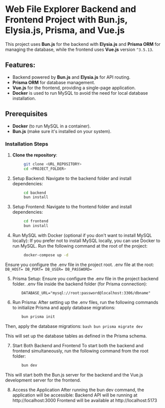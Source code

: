 # Web File Explorer Backend and Frontend Project with Bun.js, Elysia.js, Prisma, and Vue.js

This project uses **Bun.js** for the backend with **Elysia.js** and **Prisma ORM** for managing the database, while the frontend uses **Vue.js** version `^3.5.13`.

## Features:
- Backend powered by **Bun.js** and **Elysia.js** for API routing.
- **Prisma ORM** for database management.
- **Vue.js** for the frontend, providing a single-page application.
- **Docker** is used to run MySQL to avoid the need for local database installation.

## Prerequisites
- **Docker** (to run MySQL in a container).
- **Bun.js** (make sure it's installed on your system).

### Installation Steps

1. **Clone the repository**:
   ```bash
        git clone <URL_REPOSITORY>
        cd <PROJECT_FOLDER>
   ```


2. Setup Backend: Navigate to the backend folder and install dependencies:
   ```bash
        cd backend
        bun install
    ```

3. Setup Frontend: Navigate to the frontend folder and install dependencies:
   ```bash
        cd frontend
        bun install
    ```

4. Run MySQL with Docker (optional if you don't want to install MySQL locally): If you prefer not to install MySQL locally, you can use Docker to run MySQL.
Run the following command at the root of the project:
   ```bash
        docker-compose up -d
    ```

Ensure you configure the .env file in the project root.
.env file at the root:
    ```
        DB_HOST=
        DB_PORT=
        DB_USER=
        DB_PASSWORD=
    ```

5. Prisma Setup: Ensure you configure the .env file in the project backend folder.
.env file inside the backend folder (for Prisma connection):
    ```
        DATABASE_URL="mysql://root:password@localhost:3306/dbname"
    ```

6. Run Prisma: After setting up the .env files, run the following commands to initialize Prisma and apply database migrations:
    ```bash
        bun prisma init
    ```

Then, apply the database migrations:
    ```bash
        bun prisma migrate dev
    ```

This will set up the database tables as defined in the Prisma schema.

7. Start Both Backend and Frontend
To start both the backend and frontend simultaneously, run the following command from the root folder:
    ```bash
        bun dev
    ```
This will start both the Bun.js server for the backend and the Vue.js development server for the frontend.

8. Access the Application
After running the bun dev command, the application will be accessible:
Backend API will be running at http://localhost:3000
Frontend will be available at http://localhost:5173
